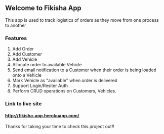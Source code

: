 
## Welcome to Fikisha App

This app is used to track logistics of orders as they move from one process to another

### Features
1. Add Order
2. Add Customer
3. Add Vehicle
4. Allocate order to available Vehicle
5. Send email notification to a Customer when their order is being loaded onto a Vehicle
6. Mark Vehicle as "available" when order is delivered
8. Support Login/Resiter Auth
9. Perform CRUD operations on Customers, Vehicles.

### Link to live site 

#### http://fikisha-app.herokuapp.com/


Thanks for taking your time to check this project out!!
